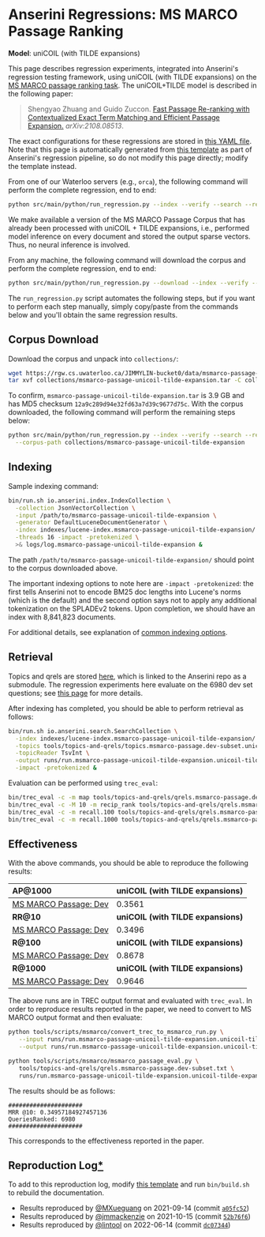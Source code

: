 # Anserini Regressions: MS MARCO Passage Ranking

**Model**: uniCOIL (with TILDE expansions)

This page describes regression experiments, integrated into Anserini's regression testing framework, using uniCOIL (with TILDE expansions) on the [MS MARCO passage ranking task](https://github.com/microsoft/MSMARCO-Passage-Ranking).
The uniCOIL+TILDE model is described in the following paper:

> Shengyao Zhuang and Guido Zuccon. [Fast Passage Re-ranking with Contextualized Exact Term Matching and Efficient Passage Expansion.](https://arxiv.org/pdf/2108.08513) _arXiv:2108.08513_.

The exact configurations for these regressions are stored in [this YAML file](../../src/main/resources/regression/msmarco-passage-unicoil-tilde-expansion.yaml).
Note that this page is automatically generated from [this template](../../src/main/resources/docgen/templates/msmarco-passage-unicoil-tilde-expansion.template) as part of Anserini's regression pipeline, so do not modify this page directly; modify the template instead.

From one of our Waterloo servers (e.g., `orca`), the following command will perform the complete regression, end to end:

```bash
python src/main/python/run_regression.py --index --verify --search --regression msmarco-passage-unicoil-tilde-expansion
```

We make available a version of the MS MARCO Passage Corpus that has already been processed with uniCOIL + TILDE expansions, i.e., performed model inference on every document and stored the output sparse vectors.
Thus, no neural inference is involved.

From any machine, the following command will download the corpus and perform the complete regression, end to end:

```bash
python src/main/python/run_regression.py --download --index --verify --search --regression msmarco-passage-unicoil-tilde-expansion
```

The `run_regression.py` script automates the following steps, but if you want to perform each step manually, simply copy/paste from the commands below and you'll obtain the same regression results.

## Corpus Download

Download the corpus and unpack into `collections/`:

```bash
wget https://rgw.cs.uwaterloo.ca/JIMMYLIN-bucket0/data/msmarco-passage-unicoil-tilde-expansion.tar -P collections/
tar xvf collections/msmarco-passage-unicoil-tilde-expansion.tar -C collections/
```

To confirm, `msmarco-passage-unicoil-tilde-expansion.tar` is 3.9 GB and has MD5 checksum `12a9c289d94e32fd63a7d39c9677d75c`.
With the corpus downloaded, the following command will perform the remaining steps below:

```bash
python src/main/python/run_regression.py --index --verify --search --regression msmarco-passage-unicoil-tilde-expansion \
  --corpus-path collections/msmarco-passage-unicoil-tilde-expansion
```

## Indexing

Sample indexing command:

```bash
bin/run.sh io.anserini.index.IndexCollection \
  -collection JsonVectorCollection \
  -input /path/to/msmarco-passage-unicoil-tilde-expansion \
  -generator DefaultLuceneDocumentGenerator \
  -index indexes/lucene-index.msmarco-passage-unicoil-tilde-expansion/ \
  -threads 16 -impact -pretokenized \
  >& logs/log.msmarco-passage-unicoil-tilde-expansion &
```

The path `/path/to/msmarco-passage-unicoil-tilde-expansion/` should point to the corpus downloaded above.

The important indexing options to note here are `-impact -pretokenized`: the first tells Anserini not to encode BM25 doc lengths into Lucene's norms (which is the default) and the second option says not to apply any additional tokenization on the SPLADEv2 tokens.
Upon completion, we should have an index with 8,841,823 documents.

For additional details, see explanation of [common indexing options](../../docs/common-indexing-options.md).

## Retrieval

Topics and qrels are stored [here](https://github.com/castorini/anserini-tools/tree/master/topics-and-qrels), which is linked to the Anserini repo as a submodule.
The regression experiments here evaluate on the 6980 dev set questions; see [this page](../../docs/experiments-msmarco-passage.md) for more details.

After indexing has completed, you should be able to perform retrieval as follows:

```bash
bin/run.sh io.anserini.search.SearchCollection \
  -index indexes/lucene-index.msmarco-passage-unicoil-tilde-expansion/ \
  -topics tools/topics-and-qrels/topics.msmarco-passage.dev-subset.unicoil-tilde-expansion.tsv.gz \
  -topicReader TsvInt \
  -output runs/run.msmarco-passage-unicoil-tilde-expansion.unicoil-tilde-expansion-cached_q.topics.msmarco-passage.dev-subset.unicoil-tilde-expansion.txt \
  -impact -pretokenized &
```

Evaluation can be performed using `trec_eval`:

```bash
bin/trec_eval -c -m map tools/topics-and-qrels/qrels.msmarco-passage.dev-subset.txt runs/run.msmarco-passage-unicoil-tilde-expansion.unicoil-tilde-expansion-cached_q.topics.msmarco-passage.dev-subset.unicoil-tilde-expansion.txt
bin/trec_eval -c -M 10 -m recip_rank tools/topics-and-qrels/qrels.msmarco-passage.dev-subset.txt runs/run.msmarco-passage-unicoil-tilde-expansion.unicoil-tilde-expansion-cached_q.topics.msmarco-passage.dev-subset.unicoil-tilde-expansion.txt
bin/trec_eval -c -m recall.100 tools/topics-and-qrels/qrels.msmarco-passage.dev-subset.txt runs/run.msmarco-passage-unicoil-tilde-expansion.unicoil-tilde-expansion-cached_q.topics.msmarco-passage.dev-subset.unicoil-tilde-expansion.txt
bin/trec_eval -c -m recall.1000 tools/topics-and-qrels/qrels.msmarco-passage.dev-subset.txt runs/run.msmarco-passage-unicoil-tilde-expansion.unicoil-tilde-expansion-cached_q.topics.msmarco-passage.dev-subset.unicoil-tilde-expansion.txt
```

## Effectiveness

With the above commands, you should be able to reproduce the following results:

| **AP@1000**                                                                                                  | **uniCOIL (with TILDE expansions)**|
|:-------------------------------------------------------------------------------------------------------------|-----------|
| [MS MARCO Passage: Dev](https://github.com/microsoft/MSMARCO-Passage-Ranking)                                | 0.3561    |
| **RR@10**                                                                                                    | **uniCOIL (with TILDE expansions)**|
| [MS MARCO Passage: Dev](https://github.com/microsoft/MSMARCO-Passage-Ranking)                                | 0.3496    |
| **R@100**                                                                                                    | **uniCOIL (with TILDE expansions)**|
| [MS MARCO Passage: Dev](https://github.com/microsoft/MSMARCO-Passage-Ranking)                                | 0.8678    |
| **R@1000**                                                                                                   | **uniCOIL (with TILDE expansions)**|
| [MS MARCO Passage: Dev](https://github.com/microsoft/MSMARCO-Passage-Ranking)                                | 0.9646    |

The above runs are in TREC output format and evaluated with `trec_eval`.
In order to reproduce results reported in the paper, we need to convert to MS MARCO output format and then evaluate:

```bash
python tools/scripts/msmarco/convert_trec_to_msmarco_run.py \
   --input runs/run.msmarco-passage-unicoil-tilde-expansion.unicoil-tilde-expansion.topics.msmarco-passage.dev-subset.unicoil-tilde-expansion.txt \
   --output runs/run.msmarco-passage-unicoil-tilde-expansion.unicoil-tilde-expansion.topics.msmarco-passage.dev-subset.unicoil-tilde-expansion.tsv --quiet

python tools/scripts/msmarco/msmarco_passage_eval.py \
   tools/topics-and-qrels/qrels.msmarco-passage.dev-subset.txt \
   runs/run.msmarco-passage-unicoil-tilde-expansion.unicoil-tilde-expansion.topics.msmarco-passage.dev-subset.unicoil-tilde-expansion.tsv
```

The results should be as follows:

```
#####################
MRR @10: 0.34957184927457136
QueriesRanked: 6980
#####################
```

This corresponds to the effectiveness reported in the paper.

## Reproduction Log[*](../../docs/reproducibility.md)

To add to this reproduction log, modify [this template](../../src/main/resources/docgen/templates/msmarco-passage-unicoil-tilde-expansion.template) and run `bin/build.sh` to rebuild the documentation.

+ Results reproduced by [@MXueguang](https://github.com/MXueguang) on 2021-09-14 (commit [`a05fc52`](https://github.com/castorini/anserini/commit/a05fc5215a6d9de77bd5f4b8f874f608442024a3))
+ Results reproduced by [@jmmackenzie](https://github.com/jmmackenzie) on 2021-10-15 (commit [`52b76f6`](https://github.com/castorini/anserini/commit/52b76f63b163036e8fad1a6e1b10b431b4ddd06c))
+ Results reproduced by [@lintool](https://github.com/lintool) on 2022-06-14 (commit [`dc07344`](https://github.com/castorini/anserini/commit/dc073447c8a0c07b53d979c49bf1e2e018200508))
